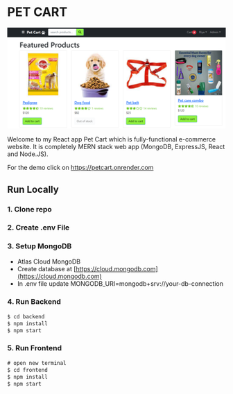 # PET CART

![amazona](/frontend/public/images/pet.png)

Welcome to my React app Pet Cart which is fully-functional e-commerce website. It is completely MERN stack web app (MongoDB, ExpressJS, React and Node.JS).
 
For the demo click on https://petcart.onrender.com

## Run Locally

### 1. Clone repo
### 2. Create .env File
### 3. Setup MongoDB
-  Atlas Cloud MongoDB
  - Create database at [https://cloud.mongodb.com](https://cloud.mongodb.com)
  - In .env file update MONGODB_URI=mongodb+srv://your-db-connection

### 4. Run Backend

```
$ cd backend
$ npm install
$ npm start
```

### 5. Run Frontend

```
# open new terminal
$ cd frontend
$ npm install
$ npm start
```

